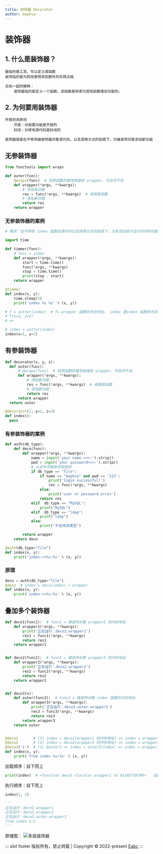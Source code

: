 ```yaml
---
title: 装饰器 Decorator
author: mophia
---
```


# 装饰器

## 1. 什么是装饰器？

    器指的是工具，可以定义成函数
    装饰指的是为其他食物添加额外的东西点缀

    合到一起的解释：
        装饰器指的是定义一个函数，该函数是用来为其他函数增加功能的。

## 2. 为何要用装饰器

    开放封闭原则
        开放：对拓展功能是开放的
        封闭：对修改源代码是封闭的

    装饰器就是在不修改被装饰器对象源代码，以及调用方式的前提下，为被装饰对象添加新功能

## 无参装饰器

```py
from functools import wraps

def outer(func):
    @wraps(func)  # 将原函数的属性赋值给 wrapper，可加可不加
    def wrapper(*args, **kwargs):
        # 添加新功能
        res = func(*args, **kwargs)  # 调用原函数
        # 添加新功能
        return res
    return wrapper
```

### 无参装饰器的案例

```py
# 需求：在不修改 index 函数的源代码以及调用方式的前提下，为其添加统计运行时间的功能

import time

def timmer(func):
    # func = index
    def wrapper(*args, **kwargs):
        start = time.time()
        func(*args, **kwargs)
        stop = time.time()
        print(stop - start)
    return wrapper

@timmer
def index(x, y):
    time.sleep(3)
    print('index %s %s' % (x, y))

# f = outter(index)  # f= wrapper 函数的内存地址， index 是index 函数的内存地址
# f(x=1, y=2)
# =>

# index = outter(index)
index(x=1, y=2)
```

## 有参装饰器

```py
def decorator(x, y, z):
  def outer(func):
      # @wraps(func)  # 将原函数的属性赋值给 wrapper，可加可不加
      def wrapper(*args, **kwargs):
          # 添加新功能
          res = func(*args, **kwargs)  # 调用原函数
          # 添加新功能
          return res
      return wrapper
  return outer

@decorator(1, y=2, z=3)
def index():
  pass
```

### 有参装饰器的案例

```py
def auth(db_type):
    def deco(func):
        def wrapper(*args, **kwargs):
            name = input('your name >>>:').strip()
            pwd = input('your password>>>:').strip()
            # 从文件中取账号和密码
            if db_type == "file":
                if name == "mophia" and pwd == '123':
                    print('login successful!')
                    res = func(*args, **kwargs)
                else:
                    print('user or password error')
                return res
            elif  db_type == "MySQL":
                print("MySQL")
            elif  db_type == "ldap":
                print("ldap")
            else:
                print("不支持该类型")

        return wrapper
    return deco

@auth(db_type="file")
def index(x, y):
    print('index->>%s:%s' % (x, y))
```

### 原理

```py
deco = auth(db_type="file")
@deco  # index = deco(index) = wrapper
def index(x, y):
    print('index->>%s:%s' % (x, y))
```

## 叠加多个装饰器

```py
def deco1(func1):  # func1 = 被装饰对象 wrapper2 的内存地址
    def wrapper1(*args, **kwargs):
        print('正在运行：deco1.wrapper1')
        res1 = func1(*args, **kwargs)
        return res1
    return wrapper1


def deco2(func2):  # func2 = 被装饰对象 wrapper3 的内存地址
    def wrapper2(*args, **kwargs):
        print('正在运行：deco2.wrapper2')
        res2 = func2(*args, **kwargs)
        return res2
    return wrapper2


def deco3(x):
    def outer(func3):  # func3 = 被装饰对象 index 函数的内存地址
        def wrapper3(*args, **kwargs):
            print('正在运行：deco3.outer.wrapper3')
            res3 = func3(*args, **kwargs)
            return res3
        return wrapper3
    return outer


@deco1       # (3) index = deco1(wrapper2 的内存地址) => index = wrapper1 的内存地址
@deco2       # (2) index = deco2(wrapper3 的内存地址) => index = wrapper2 的内存地址
@deco3('1')  # (1) @outer3 => index = outer3(index) => index = wrapper3 的内存地址
def index(x, y):
    print('from index %s:%s' % (x, y))
```

加载顺序：自下而上

```py
print(index)  # <function deco1.<locals>.wrapper1 at 0x102f39700>  （运行顺序：wrapper3 => wrapper2 => wrapper1）
```

执行顺序：自下而上

```py
index(1, 2)

'''
正在运行：deco1.wrapper1
正在运行：deco2.wrapper2
正在运行：deco3.outer.wrapper3
from index 1:2
'''
```

原理图：
![多层装饰器](/python/multi-decorator.png)
 
::: slot footer
版权所有，禁止转载 | Copyright © 2022-present [Eabc](https://github.com/mophia)
:::
